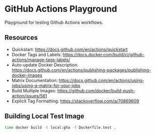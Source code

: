 # GitHub Actions Playground

Playground for testing Github Actions workflows.

## Resources

- Quickstart: <https://docs.github.com/en/actions/quickstart>
- Docker Tags and Labels: <https://docs.docker.com/build/ci/github-actions/manage-tags-labels/>
- Auto-update Docker Description: <https://docs.github.com/en/actions/publishing-packages/publishing-docker-images>
- Matrix Documentation: <https://docs.github.com/en/actions/using-jobs/using-a-matrix-for-your-jobs>
- Build Multiple Images: <https://github.com/docker/build-push-action/issues/561>
- Explicit Tag Formatting: <https://stackoverflow.com/a/70869609>

## Building Local Test Image

```bash
time docker build -t local:gha -f Dockerfile.test .
```
